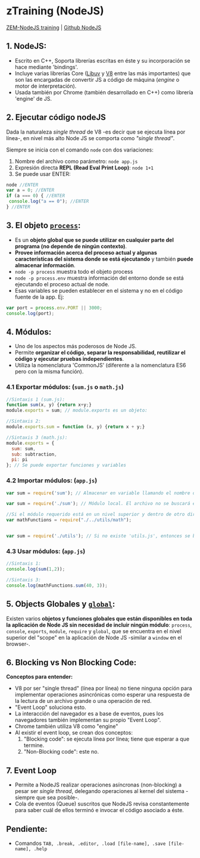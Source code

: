 # zTraining (NodeJS)
[ZEM-NodeJS training](https://bitbucket.org/zemoga/zem-nodejs-training/wiki/Home) | [Github NodeJS](https://github.com/nodejs/node)

## 1. NodeJS:
- Escrito en C++, Soporta librerías escritas en éste y su incorporación se hace mediante 'bindings'.
- Incluye varias librerías Core ([Libuv](https://github.com/libuv/libuv) y [V8](https://github.com/v8/v8) entre las más importantes) que son las encargadas de convertir JS a código de máquina (_engine_ o motor de interpretación).
- Usada también por Chrome (también desarrollado en C++) como librería 'engine' de JS.

## 2. Ejecutar código nodeJS 
Dada la naturaleza _single thread_ de V8 -es decir que se ejecuta línea por línea-, en nivel más alto Node JS se comporta como _"single thread"_.

Siempre se inicia con el comando `node` con dos variaciones:

1. Nombre del archivo como parámetro:
`node app.js`
2. Expresión directa **REPL (Read Eval Print Loop)**:
`node 1+1`
3. Se puede usar ENTER:
```js
node //ENTER
var a = 0; //ENTER
if (a === 0) { //ENTER
 console.log("a == 0"); //ENTER
} //ENTER
```

## 3. El objeto [`process`](https://nodejs.org/api/process.html#process_process):
- Es un **objeto global que se puede utilizar en cualquier parte del programa (no depende de ningún contexto)**.
- **Provee información acerca del proceso actual y algunas características del sistema donde se está ejecutando** y también **puede almacenar información**.
- `node -p process` muestra todo el objeto process
- `node -p process.env` muestra información del entorno donde se está ejecutando el proceso actual de node.
- Esas variables se pueden establecer en el sistema y no en el código fuente de la app. Ej:
```js
var port = process.env.PORT || 3000;
console.log(port);
```

## 4. Módulos:
- Uno de los aspectos más poderosos de Node JS.
- Permite **organizar el código, separar la responsabilidad, reutilizar el código y ejecutar pruebas independientes**.
- Utiliza la nomenclatura 'CommonJS' (diferente a la nomenclatura ES6 pero con la misma función).

### 4.1 Exportar módulos: (`sum.js` o `math.js`)
```js
//Sintaxis 1 (sum.js):
function sum(x, y) {return x+y;}
module.exports = sum; // module.exports es un objeto:

//Sintaxis 2:
module.exports.sum = function (x, y) {return x + y;}

//Sintaxis 3 (math.js):
module.exports = {
  sum: sum,
  sub: subtraction,
  pi: pi
}; // Se puede exportar funciones y variables
```

### 4.2 Importar módulos: (`app.js`)
```js
var sum = require('sum'); // Almacenar en variable llamando el nombre del archivo que contiente los export. No es necesario especificar la extensión '.js'

var sum = require('./sum'); // Módulo local. El archivo no se buscará en node_modules. Las rutas especificadas en el require son relativas; 

//Si el módulo requerido está en un nivel superior y dentro de otro directorio llamado utils ser escribiría de la siguiente manera:
var mathFunctions = require("./../utils/math");


var sum = require('./utils'); // Si no existe 'utils.js', entonces se buscará 'utils/index.js'
```
### 4.3 Usar módulos: (`app.js`)
```js
//Sintaxis 1: 
console.log(sum(1,2));

//Sintaxis 3:
console.log(mathFunctions.sum(40, 3));
```

## 5. Objects Globales y [`global`](https://nodejs.org/api/globals.html):
Existen varios **objetos y funciones globales que están disponibles en toda la aplicación de Node JS sin necesidad de incluir ningún módulo**: `process`, `console`, `exports`, `module`, `require` y `global`, que se encuentra en el nivel superior del "scope" en la aplicación de Node JS -similar a `window` en el browser-.


## 6. Blocking vs Non Blocking Code:
**Conceptos para entender:**
- V8 por ser "single thread" (línea por línea) no tiene ninguna opción para implementar operaciones asincrónicas como esperar una respuesta de la lectura de un archivo grande o una operación de red.
- "Event Loop" soluciona esto.
- La interacción del navegador es a base de eventos, pues los navegadores también implementan su propio "Event Loop".
- Chrome también utiliza V8 como "engine"
- Al existir el event loop, se crean dos conceptos:
  1. "Blocking code": se ejecuta línea por línea; tiene que esperar a que termine.
  2. "Non-Blocking code": este no.


## 7. Event Loop
- Permite a NodeJS realizar operaciones asíncronas (non-blocking) a pesar ser _single thread_, delegando operaciones al kernel del sistema -siempre que sea posible-.
- Cola de eventos (Queue) suscritos que NodeJS revisa constantemente para saber cuál de ellos terminó e invocar el código asociado a éste.



## Pendiente:
- Comandos `TAB, .break, .editor, .load [file-name], .save [file-name], .help`
